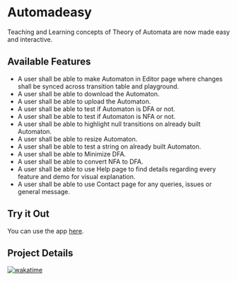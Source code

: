 # Automadeasy

Teaching and Learning concepts of Theory of Automata are now made easy and interactive.

## Available Features

- A user shall be able to make Automaton in Editor page where changes shall be synced across transition table and playground.
- A user shall be able to download the Automaton.
- A user shall be able to upload the Automaton.
- A user shall be able to test if Automaton is DFA or not.
- A user shall be able to test if Automaton is NFA or not.
- A user shall be able to highlight null transitions on already built Automaton.
- A user shall be able to resize Automaton.
- A user shall be able to test a string on already built Automaton.
- A user shall be able to Minimize DFA.
- A user shall be able to convert NFA to DFA.
- A user shall be able to use Help page to find details regarding every feature and demo for visual explanation.
- A user shall be able to use Contact page for any queries, issues or general message.

## Try it Out

You can use the app [here](https://anserwaseem.github.io/automadeasy).

## Project Details
[![wakatime](https://wakatime.com/badge/github/anserwaseem/automadeasy.svg)](https://github.com/anserwaseem/automadeasy)

